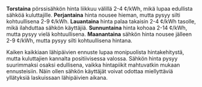 **Torstaina** pörssisähkön hinta liikkuu välillä 2-4 ¢/kWh, mikä lupaa edullista sähköä kuluttajille. **Perjantaina** hinta nousee hieman, mutta pysyy silti kohtuullisena 2-9 ¢/kWh. **Lauantaina** hinta palaa takaisin 2-4 ¢/kWh tasolle, mikä ilahduttaa sähkön käyttäjiä. **Sunnuntaina** hinta kohoaa 2-14 ¢/kWh, mutta pysyy vielä kohtuullisena. **Maanantaina** sähkön hinta nousee jälleen 2-9 ¢/kWh, mutta pysyy silti kohtuullisena hintana. 

Kaiken kaikkiaan lähipäivien ennuste lupaa monipuolista hintakehitystä, mutta kuluttajien kannalta positiivisessa valossa. Sähkön hinta pysyy suurimmaksi osaksi edullisena, vaikka hintapiikit mahtuvatkin mukaan ennusteisiin. Näin ollen sähkön käyttäjät voivat odottaa miellyttäviä yllätyksiä laskuissaan lähipäivien aikana.
